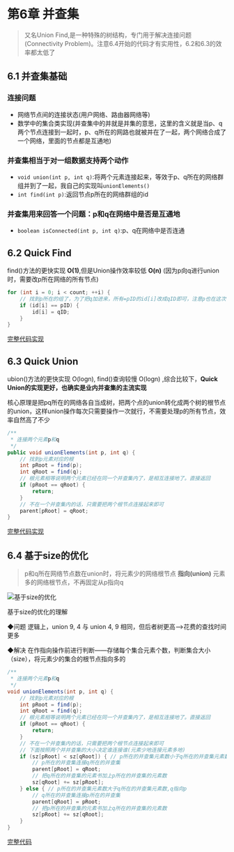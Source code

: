 # 第6章 并查集

> 又名Union Find,是一种特殊的树结构，专门用于解决连接问题(Connectivity Problem)。注意6.4开始的代码才有实用性，6.2和6.3的效率都太低了

## 6.1 并查集基础

### 连接问题

+ 网络节点间的连接状态(用户网络、路由器网络等)
+ 数学中的集合类实现(并查集中的并就是并集的意思，这里的含义就是当p、q两个节点连接到一起时，p、q所在的网路也就被并在了一起，两个网络合成了一个网络，里面的节点都是互通地)

### 并查集相当于对一组数据支持两个动作

+ `void union(int p, int q)`:将两个元素连接起来，等效于p、q所在的网络群组并到了一起，我自己的实现叫`unionElements()`
+ `int find(int p)`:返回节点p所在的网络群组的id

### 并查集用来回答一个问题：p和q在网络中是否是互通地

+ `boolean isConnected(int p, int q)`:p、q在网络中是否连通

## 6.2 Quick Find 

find()方法的更快实现 **O(1)**,但是Union操作效率较低 **O(n)** (因为p向q进行union时，需要改p所在网络的所有节点)

```java
for (int i = 0; i < count; ++i) {
    // 找到p所在的组了，为了把q加进来，所有=pID的id[i]改成qID即可，注意p也在这次循环修改的范围内了
    if (id[i] == pID) {
        id[i] = qID;
    }
}
```

[完整代码实现](JAVA/src/main/java/Chapter6UnionFind/Section2QuickFind/UnionFind.java)

## 6.3 Quick Union

ubion()方法的更快实现 O(logn), find()查询较慢 O(logn) ,综合比较下，**Quick Union的实现更好，也确实是业内并查集的主流实现**

核心原理是把pq所在的网络各自当成树，把两个点的union转化成两个树的根节点的union，这样union操作每次只需要操作一次就行，不需要处理p的所有节点，效率自然高了不少

```java
/**
 * 连接两个元素p和q
 */
public void unionElements(int p, int q) {
    // 找到p元素对应的根
    int pRoot = find(p);
    int qRoot = find(q);
    // 根元素相等说明两个元素已经在同一个并查集内了，是相互连接地了。直接返回
    if (pRoot == qRoot) {
        return;
    }
    // 不在一个并查集内的话，只需要把两个根节点连接起来即可
    parent[pRoot] = qRoot;
}
```

[完整代码实现](JAVA/src/main/java/Chapter6UnionFind/Section3QuickUnion/UnionFind.java)

## 6.4 基于size的优化

>  p和q所在网络节点数在union时，将元素少的网络根节点 **指向(union)** 元素多的网络根节点，不再固定从p指向q

![基于size的优化](https://img.mukewang.com/szimg/5d4a9fc50001005f12800720.jpg)

基于size的优化的理解

◆问题  逻辑上，union 9, 4 与 union 4, 9 相同，但后者树更高—>花费的查找时间更多

◆解决  在作指向操作前进行判断——存储每个集合元素个数，判断集合大小（size），将元素少的集合的根节点指向多的

```java
/**
 * 连接两个元素p和q
 */
void unionElements(int p, int q) {
    // 找到p元素对应的根
    int pRoot = find(p);
    int qRoot = find(q);
    // 根元素相等说明两个元素已经在同一个并查集内了，是相互连接地了。直接返回
    if (pRoot == qRoot) {
        return;
    }
    // 不在一个并查集内的话，只需要把两个根节点连接起来即可
    // 下面按照两个并并查集的大小决定谁连接谁(元素少地连接元素多地)
    if (sz[pRoot] < sz[qRoot]) { // p所在的并查集元素数小于q所在的并查集元素数，p指向q
        // p所在的并查集连接q所在的并查集
        parent[pRoot] = qRoot;
        // 把q所在的并查集的元素书加上p所在的并查集的元素数
        sz[qRoot] += sz[pRoot];
    } else { // p所在的并查集元素数大于q所在的并查集元素数,q指向p
        // q所在的并查集连接p所在的并查集
        parent[qRoot] = pRoot;
        // 把p所在的并查集的元素书加上q所在的并查集的元素数
        sz[pRoot] += sz[qRoot];
    }
}
```

[完整代码](JAVA/src/main/java/Chapter6UnionFind/Section4QuickUnionOptimizedBySize/UnionFind.java)

